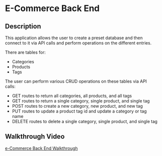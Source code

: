# E-Commerce Back End

## Description

This application allows the user to create a preset database and then connect to it via API calls and perform operations on the different entries.

There are tables for:

- Categories
- Products
- Tags

The user can perform various CRUD operations on these tables via API calls:

- GET routes to return all categories, all products, and all tags
- GET routes to return a single category, single product, and single tag
- POST routes to create a new category, new product, and new tag
- PUT routes to update a product tag id and update a category or tag name
- DELETE routes to delete a single category, single product, and single tag

## Walkthrough Video
[e-Commerce Back End Walkthrough](https://drive.google.com/file/d/14uCi4sQjm7VsonqWx-ZN4Rcq-H0ZRx-R/view)
